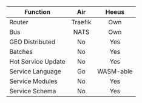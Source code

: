 | Function            |   Air   | Heeus     |
|---------------------|:-------:|:---------:|
| Router              | Traefik |   Own     |
| Bus                 |   NATS  |   Own     |
| GEO Distributed     |    No   |   Yes     |
| Batches             |    No   |   Yes     |
| Hot Service Update  |    No   |   Yes     |
| Service Language    |    Go   | WASM-able |
| Service Modules     |    No   | Yes       |
| Service Schema      |    No   | Yes       |    
